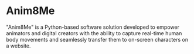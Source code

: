 # Anim8Me
"Anim8Me" is a Python-based software solution developed to empower animators and  digital creators with the ability to capture real-time human body movements and seamlessly  transfer them to on-screen characters on a website.
